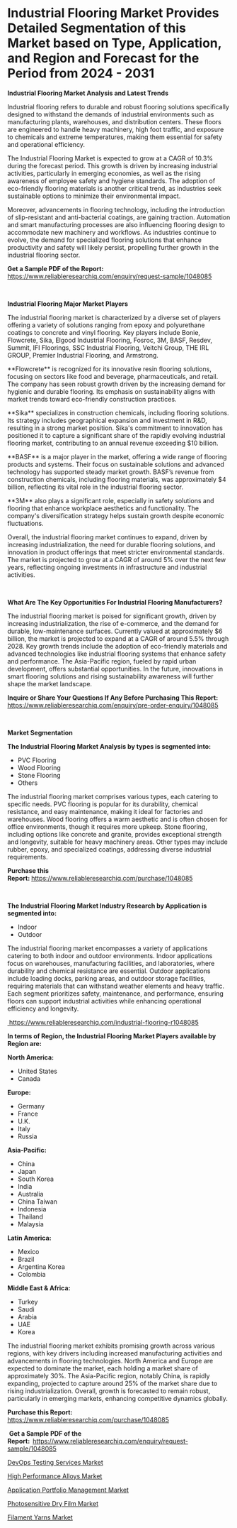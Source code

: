 <p><h1>Industrial Flooring Market Provides Detailed Segmentation of this Market based on Type, Application, and Region and Forecast for the Period from 2024 - 2031</h1></p><p><strong>Industrial Flooring Market Analysis and Latest Trends</strong></p>
<p><p>Industrial flooring refers to durable and robust flooring solutions specifically designed to withstand the demands of industrial environments such as manufacturing plants, warehouses, and distribution centers. These floors are engineered to handle heavy machinery, high foot traffic, and exposure to chemicals and extreme temperatures, making them essential for safety and operational efficiency.</p><p>The Industrial Flooring Market is expected to grow at a CAGR of 10.3% during the forecast period. This growth is driven by increasing industrial activities, particularly in emerging economies, as well as the rising awareness of employee safety and hygiene standards. The adoption of eco-friendly flooring materials is another critical trend, as industries seek sustainable options to minimize their environmental impact.</p><p>Moreover, advancements in flooring technology, including the introduction of slip-resistant and anti-bacterial coatings, are gaining traction. Automation and smart manufacturing processes are also influencing flooring design to accommodate new machinery and workflows. As industries continue to evolve, the demand for specialized flooring solutions that enhance productivity and safety will likely persist, propelling further growth in the industrial flooring sector.</p></p>
<p><strong>Get a Sample PDF of the Report:&nbsp;</strong> <a href="https://www.reliableresearchiq.com/enquiry/request-sample/1048085?utm_campaign=1106&utm_medium=2&utm_source=Github&utm_content=ia&utm_term=14112024&utm_id=industrial-flooring">https://www.reliableresearchiq.com/enquiry/request-sample/1048085</a></p>
<p>&nbsp;</p>
<p><strong>Industrial Flooring Major Market Players</strong></p>
<p><p>The industrial flooring market is characterized by a diverse set of players offering a variety of solutions ranging from epoxy and polyurethane coatings to concrete and vinyl flooring. Key players include Bonie, Flowcrete, Sika, Elgood Industrial Flooring, Fosroc, 3M, BASF, Resdev, Summit, IFI Floorings, SSC Industrial Flooring, Veitchi Group, THE IRL GROUP, Premier Industrial Flooring, and Armstrong.</p><p>**Flowcrete** is recognized for its innovative resin flooring solutions, focusing on sectors like food and beverage, pharmaceuticals, and retail. The company has seen robust growth driven by the increasing demand for hygienic and durable flooring. Its emphasis on sustainability aligns with market trends toward eco-friendly construction practices.</p><p>**Sika** specializes in construction chemicals, including flooring solutions. Its strategy includes geographical expansion and investment in R&D, resulting in a strong market position. Sika's commitment to innovation has positioned it to capture a significant share of the rapidly evolving industrial flooring market, contributing to an annual revenue exceeding $10 billion.</p><p>**BASF** is a major player in the market, offering a wide range of flooring products and systems. Their focus on sustainable solutions and advanced technology has supported steady market growth. BASF’s revenue from construction chemicals, including flooring materials, was approximately $4 billion, reflecting its vital role in the industrial flooring sector.</p><p>**3M** also plays a significant role, especially in safety solutions and flooring that enhance workplace aesthetics and functionality. The company's diversification strategy helps sustain growth despite economic fluctuations.</p><p>Overall, the industrial flooring market continues to expand, driven by increasing industrialization, the need for durable flooring solutions, and innovation in product offerings that meet stricter environmental standards. The market is projected to grow at a CAGR of around 5% over the next few years, reflecting ongoing investments in infrastructure and industrial activities.</p></p>
<p>&nbsp;</p>
<p><strong>What Are The Key Opportunities For Industrial Flooring Manufacturers?</strong></p>
<p><p>The industrial flooring market is poised for significant growth, driven by increasing industrialization, the rise of e-commerce, and the demand for durable, low-maintenance surfaces. Currently valued at approximately $6 billion, the market is projected to expand at a CAGR of around 5.5% through 2028. Key growth trends include the adoption of eco-friendly materials and advanced technologies like industrial flooring systems that enhance safety and performance. The Asia-Pacific region, fueled by rapid urban development, offers substantial opportunities. In the future, innovations in smart flooring solutions and rising sustainability awareness will further shape the market landscape.</p></p>
<p><strong>Inquire or Share Your Questions If Any Before Purchasing This Report:</strong> <a href="https://www.reliableresearchiq.com/enquiry/pre-order-enquiry/1048085?utm_campaign=1106&utm_medium=2&utm_source=Github&utm_content=ia&utm_term=14112024&utm_id=industrial-flooring">https://www.reliableresearchiq.com/enquiry/pre-order-enquiry/1048085</a></p>
<p>&nbsp;</p>
<p><strong>Market Segmentation</strong></p>
<p><strong>The Industrial Flooring Market Analysis by types is segmented into:</strong></p>
<p><ul><li>PVC Flooring</li><li>Wood Flooring</li><li>Stone Flooring</li><li>Others</li></ul></p>
<p><p>The industrial flooring market comprises various types, each catering to specific needs. PVC flooring is popular for its durability, chemical resistance, and easy maintenance, making it ideal for factories and warehouses. Wood flooring offers a warm aesthetic and is often chosen for office environments, though it requires more upkeep. Stone flooring, including options like concrete and granite, provides exceptional strength and longevity, suitable for heavy machinery areas. Other types may include rubber, epoxy, and specialized coatings, addressing diverse industrial requirements.</p></p>
<p><strong>Purchase this Report:&nbsp;</strong><a href="https://www.reliableresearchiq.com/purchase/1048085?utm_campaign=1106&utm_medium=2&utm_source=Github&utm_content=ia&utm_term=14112024&utm_id=industrial-flooring">https://www.reliableresearchiq.com/purchase/1048085</a></p>
<p>&nbsp;</p>
<p><strong>The Industrial Flooring Market Industry Research by Application is segmented into:</strong></p>
<p><ul><li>Indoor</li><li>Outdoor</li></ul></p>
<p><p>The industrial flooring market encompasses a variety of applications catering to both indoor and outdoor environments. Indoor applications focus on warehouses, manufacturing facilities, and laboratories, where durability and chemical resistance are essential. Outdoor applications include loading docks, parking areas, and outdoor storage facilities, requiring materials that can withstand weather elements and heavy traffic. Each segment prioritizes safety, maintenance, and performance, ensuring floors can support industrial activities while enhancing operational efficiency and longevity.</p></p>
<p><a href="https://www.reliableresearchiq.com/industrial-flooring-r1048085?utm_campaign=1106&utm_medium=2&utm_source=Github&utm_content=ia&utm_term=14112024&utm_id=industrial-flooring">&nbsp;https://www.reliableresearchiq.com/industrial-flooring-r1048085</a></p>
<p><strong>In terms of Region, the Industrial Flooring Market Players available by Region are:</strong></p>
<p>
    <p> <strong> North America: </strong>
        <ul>
            <li>United States</li>
            <li>Canada</li>
        </ul>
        </p> 
    <p> <strong> Europe: </strong>
        <ul>
            <li>Germany</li>
            <li>France</li>
            <li>U.K.</li>
            <li>Italy</li>
            <li>Russia</li>
        </ul>
        </p> 
    <p> <strong> Asia-Pacific: </strong>
        <ul>
            <li>China</li>
            <li>Japan</li>
            <li>South Korea</li>
            <li>India</li>
            <li>Australia</li>
            <li>China Taiwan</li>
            <li>Indonesia</li>
            <li>Thailand</li>
            <li>Malaysia</li>
        </ul>
        </p> 
    <p> <strong> Latin America: </strong>
        <ul>
            <li>Mexico</li>
            <li>Brazil</li>
            <li>Argentina Korea</li>
            <li>Colombia</li>
        </ul>
        </p> 
    <p> <strong> Middle East & Africa: </strong>
        <ul>
            <li>Turkey</li>
            <li>Saudi</li>
            <li>Arabia</li>
            <li>UAE</li>
            <li>Korea</li>
        </ul>
    </p>
    </p>
<p><p>The industrial flooring market exhibits promising growth across various regions, with key drivers including increased manufacturing activities and advancements in flooring technologies. North America and Europe are expected to dominate the market, each holding a market share of approximately 30%. The Asia-Pacific region, notably China, is rapidly expanding, projected to capture around 25% of the market share due to rising industrialization. Overall, growth is forecasted to remain robust, particularly in emerging markets, enhancing competitive dynamics globally.</p></p>
<p><strong>Purchase this Report: </strong><a href="https://www.reliableresearchiq.com/purchase/1048085?utm_campaign=1106&utm_medium=2&utm_source=Github&utm_content=ia&utm_term=14112024&utm_id=industrial-flooring">https://www.reliableresearchiq.com/purchase/1048085</a></p>
<p>&nbsp;<strong>Get a Sample PDF of the Report:&nbsp;&nbsp;</strong><a href="https://www.reliableresearchiq.com/enquiry/request-sample/1048085?utm_campaign=1106&utm_medium=2&utm_source=Github&utm_content=ia&utm_term=14112024&utm_id=industrial-flooring">https://www.reliableresearchiq.com/enquiry/request-sample/1048085</a></p>
<p><strong></strong></p>
<p><p><a href="https://issuu.com/reportprime-2/docs/devops-testing-services-market-size_1f3315a92e31a6?utm_campaign=1106&utm_medium=2&utm_source=Github&utm_content=ia&utm_term=14112024&utm_id=industrial-flooring">DevOps Testing Services Market</a></p><p><a href="https://www.linkedin.com/pulse/global-high-performance-alloys-market-opportunities-kywnc?utm_campaign=1106&utm_medium=2&utm_source=Github&utm_content=ia&utm_term=14112024&utm_id=industrial-flooring">High Performance Alloys Market</a></p><p><a href="https://issuu.com/reportprime-2/docs/application-portfolio-management-ma_67723706e19575?utm_campaign=1106&utm_medium=2&utm_source=Github&utm_content=ia&utm_term=14112024&utm_id=industrial-flooring">Application Portfolio Management Market</a></p><p><a href="https://github.com/kathiestrine5ty/Market-Research-Report-List-1/blob/main/photosensitive-dry-film-market.md?utm_campaign=1106&utm_medium=2&utm_source=Github&utm_content=ia&utm_term=14112024&utm_id=industrial-flooring">Photosensitive Dry Film Market</a></p><p><a href="https://github.com/HeatherFernandez476/Market-Research-Report-List-1/blob/main/filament-yarns-market.md?utm_campaign=1106&utm_medium=2&utm_source=Github&utm_content=ia&utm_term=14112024&utm_id=industrial-flooring">Filament Yarns Market</a></p></p>